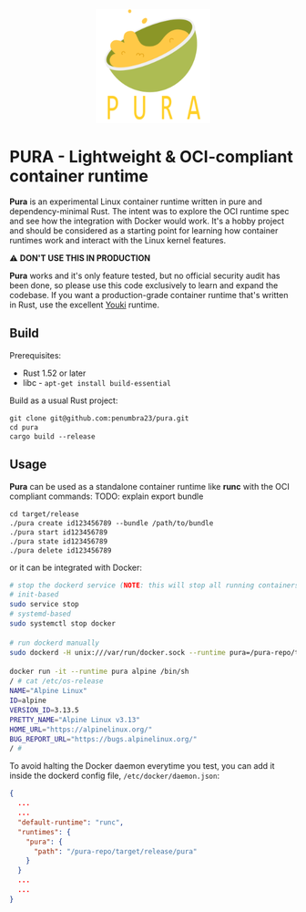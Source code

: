 <p align="center">
  <img src="./assets/logo.png" alt="pura-logo" width="200"/>
</p>

# PURA - Lightweight & OCI-compliant container runtime

**Pura** is an experimental Linux container runtime written in pure and dependency-minimal Rust. The intent was to explore the OCI runtime spec and see how the integration with Docker would work. It's a hobby project and should be considered as a starting point for learning how container runtimes work and interact with the Linux kernel features.

⚠️  **DON'T USE THIS IN PRODUCTION**

**Pura** works and it's only feature tested, but no official security audit has been done, so please use this code exclusively to learn and expand the codebase. If you want a production-grade container runtime that's written in Rust, use the excellent [Youki](https://github.com/containers/youki) runtime.

## Build

Prerequisites:
- Rust 1.52 or later
- libc - `apt-get install build-essential`

Build as a usual Rust project:
```
git clone git@github.com:penumbra23/pura.git
cd pura
cargo build --release
```

## Usage

**Pura** can be used as a standalone container runtime like **runc** with the OCI compliant commands:
TODO: explain export bundle
```
cd target/release
./pura create id123456789 --bundle /path/to/bundle
./pura start id123456789
./pura state id123456789
./pura delete id123456789
```

or it can be integrated with Docker:
```bash
# stop the dockerd service (NOTE: this will stop all running containers on your Linux OS)
# init-based
sudo service stop
# systemd-based
sudo systemctl stop docker

# run dockerd manually
sudo dockerd -H unix:///var/run/docker.sock --runtime pura=/pura-repo/target/release/pura

docker run -it --runtime pura alpine /bin/sh
/ # cat /etc/os-release
NAME="Alpine Linux"
ID=alpine
VERSION_ID=3.13.5
PRETTY_NAME="Alpine Linux v3.13"
HOME_URL="https://alpinelinux.org/"
BUG_REPORT_URL="https://bugs.alpinelinux.org/"
/ #
```

To avoid halting the Docker daemon everytime you test, you can add it inside the dockerd config file, `/etc/docker/daemon.json`:
```json
{
  ...
  ...
  "default-runtime": "runc",
  "runtimes": {
    "pura": {
      "path": "/pura-repo/target/release/pura"
    }
  }
  ...
  ...
}
```
